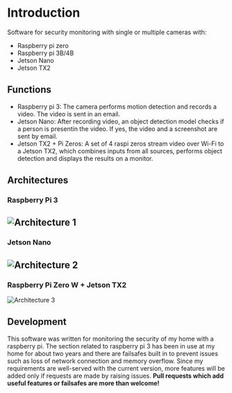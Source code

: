 # Introduction

Software for security monitoring with single or multiple cameras with:
- Raspberry pi zero
- Raspberry pi 3B/4B
- Jetson Nano
- Jetson TX2

## Functions
- Raspberry pi 3: The camera performs motion detection and records a video. The video is sent in an email.
- Jetson Nano: After recording video, an object detection model checks if a person is presentin the video. If yes, the video and a screenshot are sent by email.
- Jetson TX2 + Pi Zeros: A set of 4 raspi zeros stream video over Wi-Fi to a Jetson TX2, which combines inputs from all sources, performs object detection and displays the results on a monitor.

## Architectures
### Raspberry Pi 3
![Architecture 1](https://github.com/dataplayer12/homesecurity/blob/master/docs/arch1.png)
----
### Jetson Nano
![Architecture 2](https://github.com/dataplayer12/homesecurity/blob/master/docs/arch2.png)
----
### Raspberry Pi Zero W + Jetson TX2
![Architecture 3](https://github.com/dataplayer12/homesecurity/blob/master/docs/arch3.png)

## Development

This software was written for monitoring the security of my home with a raspberry pi. The section related to raspberry pi 3 has been in use at my home for about two years and there are failsafes built in to prevent issues such as loss of network connection and memory overflow. Since my requirements are well-served with the current version, more features will be added only if requests are made by raising issues. 
**Pull requests which add useful features or failsafes are more than welcome!**
